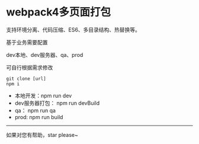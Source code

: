 # webpack4多页面打包


支持环境分离、代码压缩、ES6、多目录结构、热替换等。


基于业务需要配置

dev本地、dev服务器、qa、prod

可自行根据需求修改
```
git clone [url]
npm i
```
- 本地开发：npm run dev
- dev服务器打包： npm run devBuild
- qa： npm run qa
- prod:   npm run build

---
如果对您有帮助，star please~

